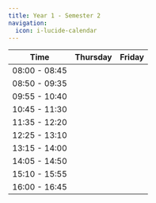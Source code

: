 ```yaml
---
title: Year 1 - Semester 2
navigation:
  icon: i-lucide-calendar
---
```


| Time          | Thursday | Friday   |
| ------------- | -------- | -------- |
| 08:00 - 08:45 |          |          |
| 08:50 - 09:35 |          |          |
| 09:55 - 10:40 |          |          |
| 10:45 - 11:30 |          |          |
| 11:35 - 12:20 |          |          |
| 12:25 - 13:10 |          |          |
| 13:15 - 14:00 |          |          |
| 14:05 - 14:50 |          |          |
| 15:10 - 15:55 |          |          |
| 16:00 - 16:45 |          |          |